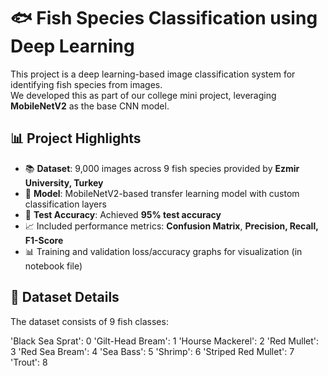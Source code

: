# 🐟 Fish Species Classification using Deep Learning

This project is a deep learning-based image classification system for identifying fish species from images.  
We developed this as part of our college mini project, leveraging **MobileNetV2** as the base CNN model.

## 📊 Project Highlights

- 📚 **Dataset**: 9,000 images across 9 fish species provided by **Ezmir University, Turkey**
- 🧠 **Model**: MobileNetV2-based transfer learning model with custom classification layers
- 🎯 **Test Accuracy**: Achieved **95% test accuracy**
- 📈 Included performance metrics: **Confusion Matrix**, **Precision, Recall, F1-Score**
- 📊 Training and validation loss/accuracy graphs for visualization (in notebook file)

## 📂 Dataset Details

The dataset consists of 9 fish classes:

'Black Sea Sprat': 0
'Gilt-Head Bream': 1
'Hourse Mackerel': 2
'Red Mullet': 3
'Red Sea Bream': 4
'Sea Bass': 5
'Shrimp': 6
'Striped Red Mullet': 7
'Trout': 8
